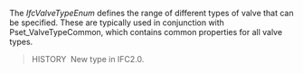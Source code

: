 ﻿The _IfcValveTypeEnum_ defines the range of different types of valve that can be specified. These are typically used in conjunction with Pset_ValveTypeCommon, which contains common properties for all valve types.

> HISTORY&nbsp; New type in IFC2.0.